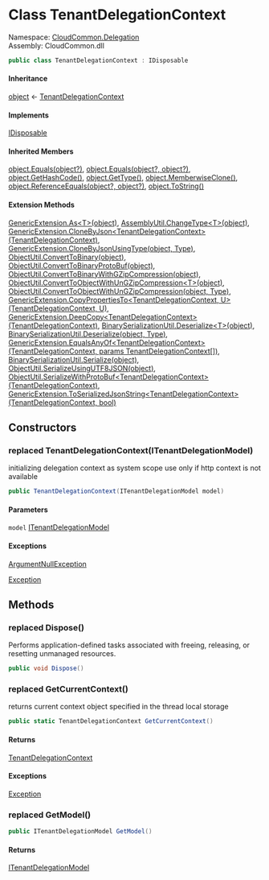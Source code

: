 #  Class TenantDelegationContext

Namespace: [CloudCommon.Delegation](CloudCommon.Delegation.md)  
Assembly: CloudCommon.dll  

```csharp
public class TenantDelegationContext : IDisposable
```

#### Inheritance

[object](https://learn.microsoft.com/dotnet/api/system.object) ← 
[TenantDelegationContext](CloudCommon.Delegation.TenantDelegationContext.md)

#### Implements

[IDisposable](https://learn.microsoft.com/dotnet/api/system.idisposable)

#### Inherited Members

[object.Equals\(object?\)](https://learn.microsoft.com/dotnet/api/system.object.equals\#system\-object\-equals\(system\-object\)), 
[object.Equals\(object?, object?\)](https://learn.microsoft.com/dotnet/api/system.object.equals\#system\-object\-equals\(system\-object\-system\-object\)), 
[object.GetHashCode\(\)](https://learn.microsoft.com/dotnet/api/system.object.gethashcode), 
[object.GetType\(\)](https://learn.microsoft.com/dotnet/api/system.object.gettype), 
[object.MemberwiseClone\(\)](https://learn.microsoft.com/dotnet/api/system.object.memberwiseclone), 
[object.ReferenceEquals\(object?, object?\)](https://learn.microsoft.com/dotnet/api/system.object.referenceequals), 
[object.ToString\(\)](https://learn.microsoft.com/dotnet/api/system.object.tostring)

#### Extension Methods

[GenericExtension.As<T\>\(object\)](CloudCommon.Extensions.GenericExtension.md\#CloudCommon\_Extensions\_GenericExtension\_As\_\_1\_System\_Object\_), 
[AssemblyUtil.ChangeType<T\>\(object\)](CloudCommon.Utils.AssemblyUtil.md\#CloudCommon\_Utils\_AssemblyUtil\_ChangeType\_\_1\_System\_Object\_), 
[GenericExtension.CloneByJson<TenantDelegationContext\>\(TenantDelegationContext\)](CloudCommon.Extensions.GenericExtension.md\#CloudCommon\_Extensions\_GenericExtension\_CloneByJson\_\_1\_\_\_0\_), 
[GenericExtension.CloneByJsonUsingType\(object, Type\)](CloudCommon.Extensions.GenericExtension.md\#CloudCommon\_Extensions\_GenericExtension\_CloneByJsonUsingType\_System\_Object\_System\_Type\_), 
[ObjectUtil.ConvertToBinary\(object\)](CloudCommon.Utils.ObjectUtil.md\#CloudCommon\_Utils\_ObjectUtil\_ConvertToBinary\_System\_Object\_), 
[ObjectUtil.ConvertToBinaryProtoBuf\(object\)](CloudCommon.Utils.ObjectUtil.md\#CloudCommon\_Utils\_ObjectUtil\_ConvertToBinaryProtoBuf\_System\_Object\_), 
[ObjectUtil.ConvertToBinaryWithGZipCompression\(object\)](CloudCommon.Utils.ObjectUtil.md\#CloudCommon\_Utils\_ObjectUtil\_ConvertToBinaryWithGZipCompression\_System\_Object\_), 
[ObjectUtil.ConvertToObjectWithUnGZipCompression<T\>\(object\)](CloudCommon.Utils.ObjectUtil.md\#CloudCommon\_Utils\_ObjectUtil\_ConvertToObjectWithUnGZipCompression\_\_1\_System\_Object\_), 
[ObjectUtil.ConvertToObjectWithUnGZipCompression\(object, Type\)](CloudCommon.Utils.ObjectUtil.md\#CloudCommon\_Utils\_ObjectUtil\_ConvertToObjectWithUnGZipCompression\_System\_Object\_System\_Type\_), 
[GenericExtension.CopyPropertiesTo<TenantDelegationContext, U\>\(TenantDelegationContext, U\)](CloudCommon.Extensions.GenericExtension.md\#CloudCommon\_Extensions\_GenericExtension\_CopyPropertiesTo\_\_2\_\_\_0\_\_\_1\_), 
[GenericExtension.DeepCopy<TenantDelegationContext\>\(TenantDelegationContext\)](CloudCommon.Extensions.GenericExtension.md\#CloudCommon\_Extensions\_GenericExtension\_DeepCopy\_\_1\_\_\_0\_), 
[BinarySerializationUtil.Deserialize<T\>\(object\)](CloudCommon.Utils.BinarySerializationUtil.md\#CloudCommon\_Utils\_BinarySerializationUtil\_Deserialize\_\_1\_System\_Object\_), 
[BinarySerializationUtil.Deserialize\(object, Type\)](CloudCommon.Utils.BinarySerializationUtil.md\#CloudCommon\_Utils\_BinarySerializationUtil\_Deserialize\_System\_Object\_System\_Type\_), 
[GenericExtension.EqualsAnyOf<TenantDelegationContext\>\(TenantDelegationContext, params TenantDelegationContext\[\]\)](CloudCommon.Extensions.GenericExtension.md\#CloudCommon\_Extensions\_GenericExtension\_EqualsAnyOf\_\_1\_\_\_0\_\_\_0\_\_\_), 
[BinarySerializationUtil.Serialize\(object\)](CloudCommon.Utils.BinarySerializationUtil.md\#CloudCommon\_Utils\_BinarySerializationUtil\_Serialize\_System\_Object\_), 
[ObjectUtil.SerializeUsingUTF8JSON\(object\)](CloudCommon.Utils.ObjectUtil.md\#CloudCommon\_Utils\_ObjectUtil\_SerializeUsingUTF8JSON\_System\_Object\_), 
[ObjectUtil.SerializeWithProtoBuf<TenantDelegationContext\>\(TenantDelegationContext\)](CloudCommon.Utils.ObjectUtil.md\#CloudCommon\_Utils\_ObjectUtil\_SerializeWithProtoBuf\_\_1\_\_\_0\_), 
[GenericExtension.ToSerializedJsonString<TenantDelegationContext\>\(TenantDelegationContext, bool\)](CloudCommon.Extensions.GenericExtension.md\#CloudCommon\_Extensions\_GenericExtension\_ToSerializedJsonString\_\_1\_\_\_0\_System\_Boolean\_)

## Constructors

### replaced TenantDelegationContext\(ITenantDelegationModel\)

initializing delegation context as system scope use only if http context is not available

```csharp
public TenantDelegationContext(ITenantDelegationModel model)
```

#### Parameters

`model` [ITenantDelegationModel](CloudCommon.Delegation.Interfaces.ITenantDelegationModel.md)

#### Exceptions

 [ArgumentNullException](https://learn.microsoft.com/dotnet/api/system.argumentnullexception)

 [Exception](https://learn.microsoft.com/dotnet/api/system.exception)

## Methods

### replaced Dispose\(\)

Performs application-defined tasks associated with freeing, releasing, or resetting unmanaged resources.

```csharp
public void Dispose()
```

### replaced GetCurrentContext\(\)

returns current context object specified in the thread local storage

```csharp
public static TenantDelegationContext GetCurrentContext()
```

#### Returns

 [TenantDelegationContext](CloudCommon.Delegation.TenantDelegationContext.md)

#### Exceptions

 [Exception](https://learn.microsoft.com/dotnet/api/system.exception)

### replaced GetModel\(\)

```csharp
public ITenantDelegationModel GetModel()
```

#### Returns

 [ITenantDelegationModel](CloudCommon.Delegation.Interfaces.ITenantDelegationModel.md)

